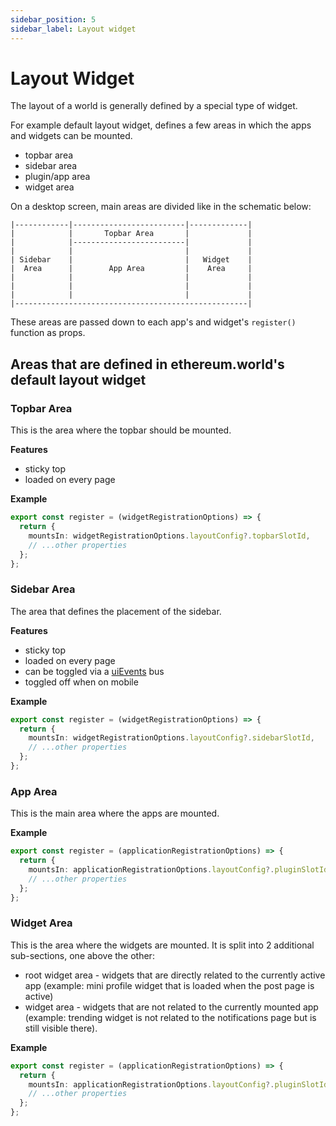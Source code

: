 ```yaml
---
sidebar_position: 5
sidebar_label: Layout widget
---
```


# Layout Widget

The layout of a world is generally defined by a special type of widget.

For example default layout widget, defines a few areas in which the apps and widgets can be mounted.

- topbar area
- sidebar area
- plugin/app area
- widget area

On a desktop screen, main areas are divided like in the schematic below:

```
|------------|-------------------------|-------------|
|            |       Topbar Area       |             |
|            |-------------------------|             |
|            |                         |             |
| Sidebar    |                         |   Widget    |
|  Area      |        App Area         |    Area     |
|            |                         |             |
|            |                         |             |
|            |                         |             |
|----------------------------------------------------|
```

These areas are passed down to each app's and widget's `register()` function as props.

## Areas that are defined in ethereum.world's default layout widget

### Topbar Area

This is the area where the topbar should be mounted.

**Features**

- sticky top
- loaded on every page

**Example**

```ts title="Creating a new topbar widget"
export const register = (widgetRegistrationOptions) => {
  return {
    mountsIn: widgetRegistrationOptions.layoutConfig?.topbarSlotId,
    // ...other properties
  };
};
```

### Sidebar Area

The area that defines the placement of the sidebar.

**Features**

- sticky top
- loaded on every page
- can be toggled via a [uiEvents](ui-event-bus) bus
- toggled off when on mobile

**Example**

```ts title="Creating a new sidebar widget"
export const register = (widgetRegistrationOptions) => {
  return {
    mountsIn: widgetRegistrationOptions.layoutConfig?.sidebarSlotId,
    // ...other properties
  };
};
```

### App Area

This is the main area where the apps are mounted.

**Example**

```ts title="Mounting an app in the app area"
export const register = (applicationRegistrationOptions) => {
  return {
    mountsIn: applicationRegistrationOptions.layoutConfig?.pluginSlotId,
    // ...other properties
  };
};
```

### Widget Area

This is the area where the widgets are mounted.
It is split into 2 additional sub-sections, one above the other:

- root widget area - widgets that are directly related to the currently active app (example: mini profile widget that is loaded when the post page is active)
- widget area - widgets that are not related to the currently mounted app (example: trending widget is not related to the notifications page but is still visible there).

**Example**

```ts title="Mounting a widget in the root widget area"
export const register = (applicationRegistrationOptions) => {
  return {
    mountsIn: applicationRegistrationOptions.layoutConfig?.pluginSlotId,
    // ...other properties
  };
};
```
